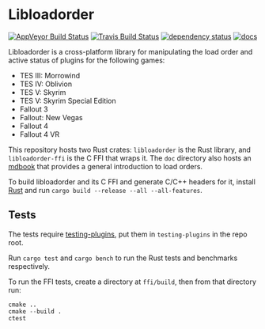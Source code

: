 # Libloadorder

[![AppVeyor Build Status](https://ci.appveyor.com/api/projects/status/github/Ortham/libloadorder?branch=master&svg=true)](https://ci.appveyor.com/project/Ortham/libloadorder)
[![Travis Build Status](https://travis-ci.org/Ortham/libloadorder.svg?branch=master)](https://travis-ci.org/Ortham/libloadorder)
[![dependency status](https://deps.rs/repo/github/Ortham/libloadorder/status.svg)](https://deps.rs/repo/github/Ortham/libloadorder)
[![docs](https://docs.rs/libloadorder-ffi/badge.svg)](https://docs.rs/crate/libloadorder-ffi)

Libloadorder is a cross-platform library for manipulating the load order and
active status of plugins for the following games:

* TES III: Morrowind
* TES IV: Oblivion
* TES V: Skyrim
* TES V: Skyrim Special Edition
* Fallout 3
* Fallout: New Vegas
* Fallout 4
* Fallout 4 VR

This repository hosts two Rust crates: `libloadorder` is the Rust library, and
`libloadorder-ffi` is the C FFI that wraps it. The `doc` directory also hosts an
[mdbook](https://github.com/rust-lang-nursery/mdBook) that provides a general
introduction to load orders.

To build libloadorder and its C FFI and generate C/C++ headers for it, install
[Rust](https://www.rust-lang.org/) and run
`cargo build --release --all --all-features`.

## Tests

The tests require
[testing-plugins](https://github.com/Ortham/testing-plugins), put them in
`testing-plugins` in the repo root.

Run `cargo test` and `cargo bench` to run the Rust tests and benchmarks
respectively.

To run the FFI tests, create a directory at `ffi/build`, then from that
directory run:

```
cmake ..
cmake --build .
ctest
```
